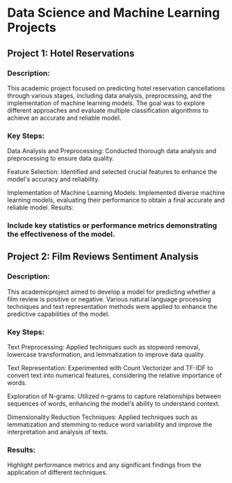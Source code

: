 # Data Science and Machine Learning Projects
## Project 1: Hotel Reservations
### Description:
This academic project focused on predicting hotel reservation cancellations through various stages, including data analysis, preprocessing, and the implementation of machine learning models. The goal was to explore different approaches and evaluate multiple classification algorithms to achieve an accurate and reliable model.

### Key Steps:

Data Analysis and Preprocessing:
Conducted thorough data analysis and preprocessing to ensure data quality.

Feature Selection:
Identified and selected crucial features to enhance the model's accuracy and reliability.

Implementation of Machine Learning Models:
Implemented diverse machine learning models, evaluating their performance to obtain a final accurate and reliable model.
Results:

### Include key statistics or performance metrics demonstrating the effectiveness of the model.

## Project 2: Film Reviews Sentiment Analysis
### Description:
This academicproject aimed to develop a model for predicting whether a film review is positive or negative. Various natural language processing techniques and text representation methods were applied to enhance the predictive capabilities of the model.

### Key Steps:

Text Preprocessing:
Applied techniques such as stopword removal, lowercase transformation, and lemmatization to improve data quality.

Text Representation:
Experimented with Count Vectorizer and TF-IDF to convert text into numerical features, considering the relative importance of words.

Exploration of N-grams:
Utilized n-grams to capture relationships between sequences of words, enhancing the model's ability to understand context.

Dimensionality Reduction Techniques:
Applied techniques such as lemmatization and stemming to reduce word variability and improve the interpretation and analysis of texts.

### Results:
Highlight performance metrics and any significant findings from the application of different techniques.
